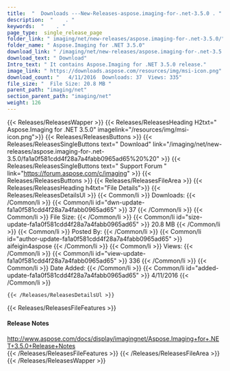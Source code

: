 ```yaml
---
title:  "  Downloads ---New-Releases-aspose.imaging-for-.net-3.5.0 . " 
description:  "    . " 
keywords:  "    . " 
page_type:  single_release_page
folder_link: " imaging/net/new-releases/aspose.imaging-for-.net-3.5.0/"
folder_name: " Aspose.Imaging for .NET 3.5.0"
download_link: " /imaging/net/new-releases/aspose.imaging-for-.net-3.5.0/fa1a0f581cdd4f28a7a4fabb0965ad65"
download_text: " Download"
Intro_text: " It contains Aspose.Imaging for .NET 3.5.0 release."
image_link: " https://downloads.aspose.com/resources/img/msi-icon.png"
download_count: "   4/11/2016  Downloads: 37  Views: 335"
file_size: "  File Size: 20.8 MB "
parent_path: "imaging/net"
section_parent_path: "imaging/net"
weight: 126 
---
```


{{< Releases/ReleasesWapper >}}
  {{< Releases/ReleasesHeading H2txt=" Aspose.Imaging for .NET 3.5.0" imagelink="/resources/img/msi-icon.png">}}
  {{< Releases/ReleasesButtons >}}
    {{< Releases/ReleasesSingleButtons text=" Download" link="/imaging/net/new-releases/aspose.imaging-for-.net-3.5.0/fa1a0f581cdd4f28a7a4fabb0965ad65%20%20" >}}
    {{< Releases/ReleasesSingleButtons text=" Support Forum " link="https://forum.aspose.com/c/imaging" >}}
  {{< Releases/ReleasesButtons >}}
  {{< Releases/ReleasesFileArea >}}
    {{< Releases/ReleasesHeading h4txt="File Details">}}
    {{< Releases/ReleasesDetailsUl >}}
            {{< Common/li  >}} Downloads: {{< /Common/li >}} 
      {{< Common/li id="dwn-update-fa1a0f581cdd4f28a7a4fabb0965ad65" >}} 37 {{< /Common/li >}} 
      {{< Common/li  >}} File Size: {{< /Common/li >}} 
      {{< Common/li id="size-update-fa1a0f581cdd4f28a7a4fabb0965ad65" >}} 20.8 MB {{< /Common/li >}} 
      {{< Common/li  >}} Posted By: {{< /Common/li >}} 
      {{< Common/li id="author-update-fa1a0f581cdd4f28a7a4fabb0965ad65" >}} aifeigin4aspose {{< /Common/li >}} 
      {{< Common/li  >}} Views: {{< /Common/li >}} 
      {{< Common/li id="view-update-fa1a0f581cdd4f28a7a4fabb0965ad65" >}} 336 {{< /Common/li >}} 
      {{< Common/li  >}} Date Added: {{< /Common/li >}} 
      {{< Common/li id="added-update-fa1a0f581cdd4f28a7a4fabb0965ad65" >}} 4/11/2016 {{< /Common/li >}} 

    {{< /Releases/ReleasesDetailsUl >}}

  {{< Releases/ReleasesFileFeatures >}}
      <h4>Release Notes</h4><div><a href="http://www.aspose.com/docs/display/imagingnet/Aspose.Imaging+for+.NET+3.5.0+Release+Notes">http://www.aspose.com/docs/display/imagingnet/Aspose.Imaging+for+.NET+3.5.0+Release+Notes</a></div>
  {{< /Releases/ReleasesFileFeatures >}}
 {{< /Releases/ReleasesFileArea >}}
{{< /Releases/ReleasesWapper >}}


